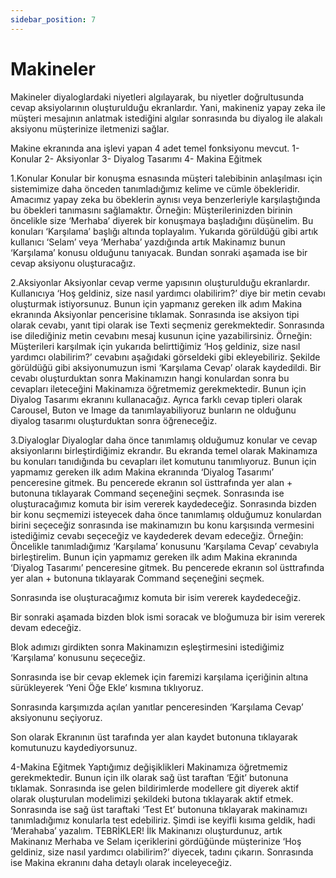 ```yaml
---
sidebar_position: 7
---
```


#   Makineler

Makineler diyaloglardaki niyetleri algılayarak, bu niyetler doğrultusunda cevap aksiyolarının oluşturulduğu ekranlardır. Yani, makineniz yapay zeka ile müşteri mesajının anlatmak istediğini algılar sonrasında bu diyalog ile alakalı aksiyonu müşterinize iletmenizi sağlar.

Makine ekranında ana işlevi yapan 4 adet temel fonksiyonu mevcut.
1- Konular
2- Aksiyonlar
3- Diyalog Tasarımı
4- Makina Eğitmek

1.Konular
Konular bir konuşma esnasında müşteri talebibinin anlaşılması için sistemimize daha önceden tanımladığımız kelime ve cümle öbekleridir. Amacımız yapay zeka bu öbeklerin aynısı veya benzerleriyle karşılaştığında bu öbekleri tanımasını sağlamaktır.
Örneğin: Müşterilerinizden birinin öncelikle size ‘Merhaba’ diyerek bir konuşmaya başladığını düşünelim.
Bu konuları ‘Karşılama’ başlığı altında toplayalım.
Yukarıda görüldüğü gibi artık kullanıcı ‘Selam’ veya ‘Merhaba’ yazdığında artık Makinamız bunun ‘Karşılama’ konusu olduğunu tanıyacak. Bundan sonraki aşamada ise bir cevap aksiyonu oluşturacağız.

2.Aksiyonlar
Aksiyonlar cevap verme yapısının oluşturulduğu ekranlardır. Kullanıcıya ‘Hoş geldiniz, size nasıl yardımcı olabilirim?’ diye bir metin cevabı oluşturmak istiyorsunuz. Bunun için yapmanız gereken ilk adım Makina ekranında Aksiyonlar pencerisine tıklamak. Sonrasında ise aksiyon tipi olarak cevabı, yanıt tipi olarak ise Texti seçmeniz gerekmektedir. Sonrasında ise dilediğiniz metin cevabını mesaj kusunun içine yazabilirsiniz.
Örneğin: Müşterileri karşılmak için yukarıda belirttiğimiz ‘Hoş geldiniz, size nasıl yardımcı olabilirim?’ cevabını aşağıdaki görseldeki gibi ekleyebiliriz. Şekilde görüldüğü gibi aksiyonumuzun ismi ‘Karşılama Cevap’ olarak kaydedildi.
Bir cevabı oluşturduktan sonra Makinamızın hangi konulardan sonra bu cevapları ileteceğini Makinamıza öğretmemiz gerekmektedir. Bunun için Diyalog Tasarımı ekranını kullanacağız. Ayrıca farklı cevap tipleri olarak Carousel, Buton ve Image da tanımlayabiliyoruz bunların ne olduğunu diyalog tasarımı oluşturduktan sonra öğreneceğiz.

3.Diyaloglar
Diyaloglar daha önce tanımlamış olduğumuz konular ve cevap aksiyonlarını birleştirdiğimiz ekrandır. Bu ekranda temel olarak Makinamıza bu konuları tanıdığında bu cevapları ilet komutunu tanımlıyoruz. Bunun için yapmamız gereken ilk adım Makina ekranında ‘Diyalog Tasarımı’ penceresine gitmek. Bu pencerede ekranın sol üsttrafında yer alan + butonuna tıklayarak Command seçeneğini seçmek. Sonrasında ise oluşturacağımız komuta bir isim vererek kaydedeceğiz. Sonrasında bizden bir konu seçmemizi isteyecek daha önce tanımlamış olduğumuz konulardan birini seçeceğiz sonrasında ise makinamızın bu konu karşısında vermesini istediğimiz cevabı seçeceğiz ve kaydederek devam edeceğiz.
Örneğin: Öncelikle tanımladığımız ‘Karşılama’ konusunu ‘Karşılama Cevap’ cevabıyla birleştirelim. Bunun için yapmamız gereken ilk adım Makina ekranında ‘Diyalog Tasarımı’ penceresine gitmek. Bu pencerede ekranın sol üsttrafında yer alan + butonuna tıklayarak Command seçeneğini seçmek.

Sonrasında ise oluşturacağımız komuta bir isim vererek kaydedeceğiz.

Bir sonraki aşamada bizden blok ismi soracak ve bloğumuza bir isim vererek devam edeceğiz.

Blok adımızı girdikten sonra Makinamızın eşleştirmesini istediğimiz ‘Karşılama’ konusunu seçeceğiz.

Sonrasında ise bir cevap eklemek için faremizi karşılama içeriğinin altına sürükleyerek ‘Yeni Öğe Ekle’ kısmına tıklıyoruz.

Sonrasında karşımızda açılan yanıtlar penceresinden ‘Karşılama Cevap’ aksiyonunu seçiyoruz.

Son olarak Ekranının üst tarafında yer alan kaydet butonuna tıklayarak komutunuzu kaydediyorsunuz.

4-Makina Eğitmek
Yaptığımız değişiklikleri Makinamıza öğretmemiz gerekmektedir. Bunun için ilk olarak sağ üst taraftan ‘Eğit’ butonuna tıklamak.
Sonrasında ise gelen bildirimlerde modellere git diyerek aktif olarak oluşturulan modelimizi şekildeki butona tıklayarak aktif etmek.
Sonrasında ise sağ üst taraftaki ‘Test Et’ butonuna tıklayarak makinamızı tanımladığımız konularla test edebiliriz.
Şimdi ise keyifli kısıma geldik, hadi ‘Merahaba’ yazalım.
TEBRİKLER! İlk Makinanızı oluşturdunuz, artık Makinanız Merhaba ve Selam içeriklerini gördüğünde müşterinize ‘Hoş geldiniz, size nasıl yardımcı olabilirim?’ diyecek, tadını çıkarın. Sonrasında ise Makina ekranını daha detaylı olarak inceleyeceğiz.